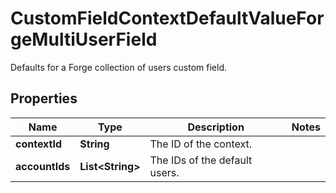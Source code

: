 

# CustomFieldContextDefaultValueForgeMultiUserField

Defaults for a Forge collection of users custom field.

## Properties

| Name | Type | Description | Notes |
|------------ | ------------- | ------------- | -------------|
|**contextId** | **String** | The ID of the context. |  |
|**accountIds** | **List&lt;String&gt;** | The IDs of the default users. |  |



